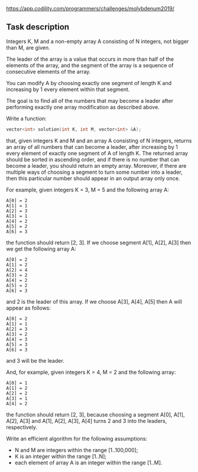 https://app.codility.com/programmers/challenges/molybdenum2019/

## Task description

Integers K, M and a non-empty array A consisting of N integers, not bigger than M, are given.

The leader of the array is a value that occurs in more than half of the elements of the array, and the segment of the array is a sequence of consecutive elements of the array.

You can modify A by choosing exactly one segment of length K and increasing by 1 every element within that segment.

The goal is to find all of the numbers that may become a leader after performing exactly one array modification as described above.

Write a function:

```c++
vector<int> solution(int K, int M, vector<int> &A);
```

that, given integers K and M and an array A consisting of N integers, returns an array of all numbers that can become a leader, after increasing by 1 every element of exactly one segment of A of length K. The returned array should be sorted in ascending order, and if there is no number that can become a leader, you should return an empty array. Moreover, if there are multiple ways of choosing a segment to turn some number into a leader, then this particular number should appear in an output array only once.

For example, given integers K = 3, M = 5 and the following array A:

    A[0] = 2
    A[1] = 1
    A[2] = 3
    A[3] = 1
    A[4] = 2
    A[5] = 2
    A[6] = 3

the function should return [2, 3]. If we choose segment A[1], A[2], A[3] then we get the following array A:

    A[0] = 2
    A[1] = 2
    A[2] = 4
    A[3] = 2
    A[4] = 2
    A[5] = 2
    A[6] = 3

and 2 is the leader of this array. If we choose A[3], A[4], A[5] then A will appear as follows:

    A[0] = 2
    A[1] = 1
    A[2] = 3
    A[3] = 2
    A[4] = 3
    A[5] = 3
    A[6] = 3

and 3 will be the leader.

And, for example, given integers K = 4, M = 2 and the following array:

    A[0] = 1
    A[1] = 2
    A[2] = 2
    A[3] = 1
    A[4] = 2

the function should return [2, 3], because choosing a segment A[0], A[1], A[2], A[3] and A[1], A[2], A[3], A[4] turns 2 and 3 into the leaders, respectively.

Write an efficient algorithm for the following assumptions:

- N and M are integers within the range [1..100,000];
- K is an integer within the range [1..N];
- each element of array A is an integer within the range [1..M].

